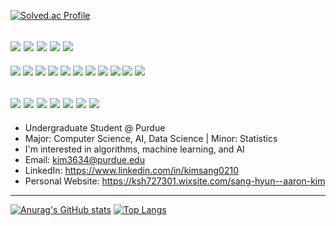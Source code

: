 [![Solved.ac Profile](http://mazassumnida.wtf/api/v2/generate_badge?boj=ilksh)](https://solved.ac/ilksh)

![](https://badges.peiyuan.ch/leetcode/ksh727301/name)
![](https://badges.peiyuan.ch/leetcode/ksh727301/solved)
![](https://badges.peiyuan.ch/leetcode/ksh727301/solved?difficulty=easy)
![](https://badges.peiyuan.ch/leetcode/ksh727301/solved?difficulty=medium)
![](https://badges.peiyuan.ch/leetcode/ksh727301/solved?difficulty=hard)
---
<img src="https://img.shields.io/badge/C++-00599C?style=flat-square&logo=cplusplus&logoColor=white"> <img src="https://img.shields.io/badge/C-A8B9CC?style=flat-square&logo=c&logoColor=white"> <img src="https://img.shields.io/badge/Python-3776AB?style=flat-square&logo=python&logoColor=white"> <img src="https://img.shields.io/badge/Java-007396?style=flat-square&logo=java&logoColor=white"> <img src="https://img.shields.io/badge/Rust-000000?style=flat-square&logo=Rust&logoColor=white"> <img src="https://img.shields.io/badge/R-276DC3?style=flat-square&logo=r&logoColor=white"> <img src="https://img.shields.io/badge/HTML5-E34F26?style=flat-square&logo=html5&logoColor=white">  <img src="https://img.shields.io/badge/Swift-F05138?style=flat-square&logo=swift&logoColor=white"> <img src="https://img.shields.io/badge/JavaScript-F7DF1E?style=flat-square&logo=JavaScript&logoColor=white"> <img src="https://img.shields.io/badge/SQL-4479A1?style=flat-square&logo=SQL&logoColor=white"> <img src="https://img.shields.io/badge/Ruby-CC342D?style=flat-square&logo=Ruby&logoColor=white"> 


<img src="https://img.shields.io/badge/GitHub-181717?style=flat-square&logo=github&logoColor=white"> <img src="https://img.shields.io/badge/Xcode-147EFB?style=flat-square&logo=xcode&logoColor=white"> <img src="https://img.shields.io/badge/PyCharm-000000?style=flat-square&logo=pycharm&logoColor=white">  <img src="https://img.shields.io/badge/IntelliJ IDEA-000000?style=flat-square&logo=intellijidea&logoColor="> <img src="https://img.shields.io/badge/Visual Studio Code-007ACC?style=flat-square&logo=visual studio code&logoColor=white"> <img src="https://img.shields.io/badge/Jupyter-F37626?style=flat-square&logo=jupyter&logoColor=white"> <img src="https://img.shields.io/badge/RStudio-75AADB?style=flat-square&logo=rstudio&logoColor=black">
---
- Undergraduate Student @ Purdue 
- Major: Computer Science, AI, Data Science | Minor: Statistics
- I'm interested in algorithms, machine learning, and AI
- Email: kim3634@purdue.edu
- LinkedIn: https://www.linkedin.com/in/kimsang0210
- Personal Website: https://ksh727301.wixsite.com/sang-hyun--aaron-kim
---
[![Anurag's GitHub stats](https://github-readme-stats-pi-six-91.vercel.app/api?username=ilksh&title_color=6565DE&bg_color=0B173F&text_color=45EDF0&icon_color=C056DF&theme=radical&show_icons=true)](https://github.com/ilksh/github-readme-stats)
[![Top Langs](https://github-readme-stats.vercel.app/api/top-langs/?username=ilksh&hide_progress=true)](https://github.com/anuraghazra/github-readme-stats)
<!--
**ilksh/ilksh** is a ✨ _special_ ✨ repository because its `README.md` (this file) appears on your GitHub profile.

